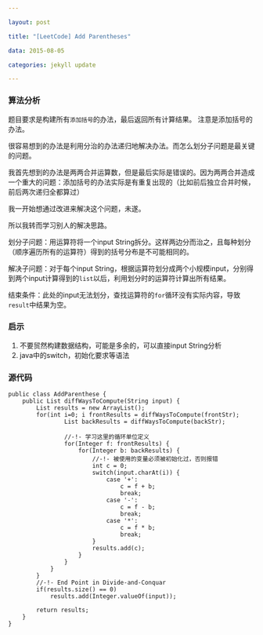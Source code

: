 ```yaml
---

layout: post

title: "[LeetCode] Add Parentheses"

data: 2015-08-05

categories: jekyll update

---
```



<link rel="stylesheet" href="/stylesheets/highlightstyles/default.css">

<script src="/javascripts/highlight.pack.js"></script>

<script>hljs.initHighlightingOnLoad();</script>

### 算法分析

题目要求是构建所有`添加括号`的办法，最后返回所有计算结果。
注意是添加括号的办法。

很容易想到的办法是利用分治的办法递归地解决办法。而怎么划分子问题是最关键的问题。

我首先想到的办法是两两合并运算数，但是最后实际是错误的。因为两两合并造成一个重大的问题：添加括号的办法实际是有重复出现的（比如前后独立合并时候，前后两次递归全都算过）

我一开始想通过改进来解决这个问题，未遂。

所以我转而学习别人的解决思路。

划分子问题：用运算符将一个input String拆分。这样两边分而治之，且每种划分（顺序遍历所有的运算符）得到的括号分布是不可能相同的。

解决子问题：对于每个input String，根据运算符划分成两个小规模input，分别得到两个input计算得到的`list`以后，利用划分时的运算符计算出所有结果。

结束条件：此处的input无法划分，查找运算符的`for`循环没有实际内容，导致`result`中结果为空。

### 启示

1. 不要贸然构建数据结构，可能是多余的，可以直接input String分析
2. java中的switch，初始化要求等语法

### 源代码

<pre><code class="java">public class AddParenthese {
    public List<Integer> diffWaysToCompute(String input) {
        List<Integer> results = new ArrayList<Integer>();
        for(int i=0; i<input.length(); i++) {
            if(input.charAt(i) == '-'
                    || input.charAt(i) == '+'
                    || input.charAt(i) == '*') { 
                String frontStr = input.substring(0, i);
                String backStr = input.substring(i+1, input.length());

                List<Integer> frontResults = diffWaysToCompute(frontStr);
                List<Integer> backResults = diffWaysToCompute(backStr);

                //-!- 学习这里的循环单位定义
                for(Integer f: frontResults) {              
                    for(Integer b: backResults) {
                        //-!- 被使用的变量必须被初始化过，否则报错 
                        int c = 0;
                        switch(input.charAt(i)) {
                            case '+':
                                c = f + b;
                                break;
                            case '-':
                                c = f - b;
                                break;
                            case '*':
                                c = f * b;
                                break;
                        }
                        results.add(c);
                    }
                }
            }
        }
        //-!- End Point in Divide-and-Conquar
        if(results.size() == 0)
            results.add(Integer.valueOf(input));
        
        return results;
    }
}
</code></pre>